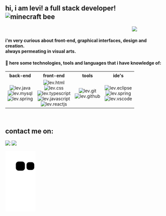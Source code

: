 ## hi, i am levi! a full stack developer!  <img alt="minecraft bee" align="center" height="50" src="https://64.media.tumblr.com/2ae584b0b85021825117ff86d3b33a1b/793085bad90a24ae-7d/s250x400/b78d969076aed3cddf33e565b276e9fe17615075.gifv">
<div>
  
  <img align="right" width="20%" src="https://imgur.com/vGwDB72.gif">

  <br>
  
  #### <p>i'm very curious about front-end, graphical interfaces, design and creation. <br>always permeating in visual arts.</p>
  #### <p>🚀 here some technologies, tools and languages that i have knowledge of:</p>
    
<table>
  <tr>
    <th><b>back-end</b></th>
    <th><b>front-end</b></th>
    <th><b>tools</b></th>
    <th><b>ide's</b></th>
  </tr>
    <tr>
     <td align="center">
      <img alt="lev.java" height="25" width="auto" src="https://img.shields.io/badge/Java-ED8B00?style=for-the-badge&logo=java&logoColor=white"><br>   
      <img alt="lev.mysql" height="25" width="auto" src="https://img.shields.io/badge/MySQL-00000F?style=for-the-badge&logo=mysql&logoColor=white"><br>  
      <img alt="lev.spring" height="25" width="auto" src="https://img.shields.io/badge/Spring-6DB33F?style=for-the-badge&logo=spring&logoColor=white"><br>
     </td>
     <td align="center">
      <img alt="lev.html" height="25" width="auto" src="https://img.shields.io/badge/HTML5-E34F26?style=for-the-badge&logo=html5&logoColor=white"><br>
      <img alt="lev.css" height="25" width="auto" src="https://img.shields.io/badge/CSS3-1572B6?style=for-the-badge&logo=css3&logoColor=white"><br>
      <img alt="lev.typescript" height="25" width="auto" src="https://img.shields.io/badge/typescript-%23007ACC.svg?style=for-the-badge&logo=typescript&logoColor=white"><br>
       <img alt="lev.javascript" height="25" width="auto" src="https://img.shields.io/badge/javascript-%23323330.svg?style=for-the-badge&logo=javascript&logoColor=%23F7DF1E"><br>
      <img alt="lev.reactjs" height="25" width="auto" src="https://img.shields.io/badge/reactjs-%2320232a.svg?style=for-the-badge&logo=react&logoColor=%2361DAFB"><br>
     </td>
     <td align="center">
      <img alt="lev.git" height="25" width="auto" src="https://img.shields.io/badge/git-%23F05033.svg?style=for-the-badge&logo=git&logoColor=white"><br>
      <img alt="lev.github" height="25" width="auto" src="https://img.shields.io/badge/github-%23121011.svg?style=for-the-badge&logo=github&logoColor=white"><br>
     </td>
     <td align="center">
      <img alt="lev.eclipse" height="25" width="auto" src="https://img.shields.io/badge/Eclipse-FE7A16.svg?style=for-the-badge&logo=Eclipse&logoColor=white"><br>
      <img alt="lev.spring" height="25" width="auto" src="https://img.shields.io/badge/Spring-6DB33F?style=for-the-badge&logo=spring&logoColor=white"><br>
      <img alt="lev.vscode" height="25" width="auto" src="https://img.shields.io/badge/VSCode-0078d7.svg?style=for-the-badge&logo=visual-studio-code&logoColor=white"><br>
     </td>
  </tr>
</table>
 
</div>
  
  <br>
  
   ## contact me on:
  
<div>
  <a href="https://www.linkedin.com/in/levmn/" target="_blank"><img height="25" width="auto" src="https://img.shields.io/badge/-LinkedIn-%230077B5?style=for-the-badge&logo=linkedin&logoColor=white"></a>
  <a href = "mailto:levimncontato@gmail.com"><img height="25" width="auto" src="https://img.shields.io/badge/-Gmail-%23333?style=for-the-badge&logo=gmail&logoColor=white"></a> 
  
 ![Snake animation](https://github.com/levmn/levmn/blob/output/github-contribution-grid-snake.svg)
  
</div>
